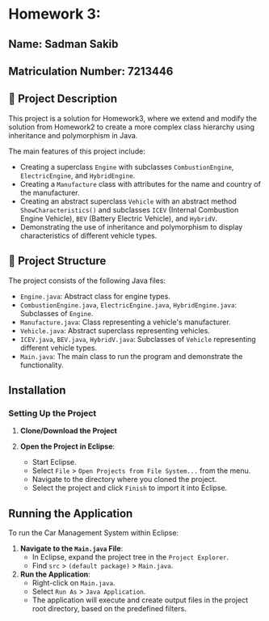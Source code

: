 # Homework 3:

## Name: Sadman Sakib
## Matriculation Number: 7213446

## 📄 Project Description
This project is a solution for Homework3, where we extend and modify the solution from Homework2 to create a more complex class hierarchy using inheritance and polymorphism in Java.

The main features of this project include:
- Creating a superclass `Engine` with subclasses `CombustionEngine`, `ElectricEngine`, and `HybridEngine`.
- Creating a `Manufacture` class with attributes for the name and country of the manufacturer.
- Creating an abstract superclass `Vehicle` with an abstract method `ShowCharacteristics()` and subclasses `ICEV` (Internal Combustion Engine Vehicle), `BEV` (Battery Electric Vehicle), and `HybridV`.
- Demonstrating the use of inheritance and polymorphism to display characteristics of different vehicle types.

## 📂 Project Structure
The project consists of the following Java files:
- `Engine.java`: Abstract class for engine types.
- `CombustionEngine.java`, `ElectricEngine.java`, `HybridEngine.java`: Subclasses of `Engine`.
- `Manufacture.java`: Class representing a vehicle's manufacturer.
- `Vehicle.java`: Abstract superclass representing vehicles.
- `ICEV.java`, `BEV.java`, `HybridV.java`: Subclasses of `Vehicle` representing different vehicle types.
- `Main.java`: The main class to run the program and demonstrate the functionality.

## Installation

### Setting Up the Project

1. **Clone/Download the Project**


2. **Open the Project in Eclipse**:
   - Start Eclipse.
   - Select `File` > `Open Projects from File System...` from the menu.
   - Navigate to the directory where you cloned the project.
   - Select the project and click `Finish` to import it into Eclipse.

## Running the Application

To run the Car Management System within Eclipse:
1. **Navigate to the `Main.java` File**:
   - In Eclipse, expand the project tree in the `Project Explorer`.
   - Find `src` > `(default package)` > `Main.java`.
2. **Run the Application**:
   - Right-click on `Main.java`.
   - Select `Run As` > `Java Application`.
   - The application will execute and create output files in the project root directory, based on the predefined filters.

